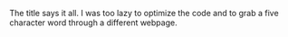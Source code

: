 The title says it all. I was too lazy to optimize the code and to grab a five character word through a different webpage. 
